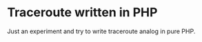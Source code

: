 Traceroute written in PHP
=========================

Just an experiment and try to write traceroute analog in pure PHP.  